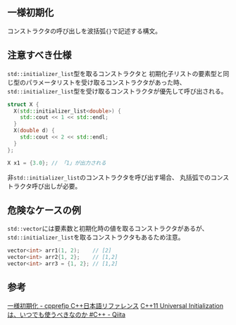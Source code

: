 ## 一様初期化
コンストラクタの呼び出しを波括弧`{}`で記述する構文。

## 注意すべき仕様
`std::initializer_list`型を取るコンストラクタと
初期化子リストの要素型と同じ型のパラメータリストを受け取るコンストラクタがあった時、
`std::initializer_list`型を受け取るコンストラクタが優先して呼び出される。
```cpp
struct X {
  X(std::initializer_list<double>) {
    std::cout << 1 << std::endl;
  }
  X(double d) {
    std::cout << 2 << std::endl;
  }
};

X x1 = {3.0}; // 「1」が出力される
```
非`std::initializer_list`のコンストラクタを呼び出す場合、
丸括弧でのコンストラクタ呼び出しが必要。

## 危険なケースの例
`std::vector`には要素数と初期化時の値を取るコンストラクタがあるが、
`std::initializer_list`を取るコンストラクタもあるため注意。
```cpp
vector<int> arr1(1, 2);    // [2]
vector<int> arr2{1, 2};    // [1,2]
vector<int> arr3 = {1, 2}; // [1,2]
```

## 参考
[一様初期化 - cpprefjp C++日本語リファレンス](https://cpprefjp.github.io/lang/cpp11/uniform_initialization.html)
[C++11 Universal Initialization は、いつでも使うべきなのか #C++ - Qiita](https://qiita.com/h2suzuki/items/d033679afde821d04af8)
